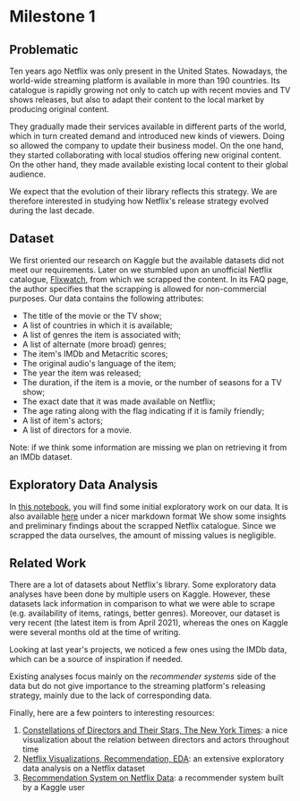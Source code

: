 # Milestone 1

## Problematic

Ten years ago Netflix was only present in the United States. Nowadays, the world-wide streaming platform is available in more than 190 countries. 
Its catalogue is rapidly growing not only to catch up with recent movies and TV shows releases, 
but also to adapt their content to the local market by producing original content.

They gradually made their services available in different parts of the world, which in turn created demand and introduced new kinds of viewers.
Doing so allowed the company to update their business model. 
On the one hand, they started collaborating with local studios offering new original content. 
On the other hand, they made available existing local content to their global audience.

We expect that the evolution of their library reflects this strategy. 
We are therefore interested in studying how Netflix's release strategy evolved during the last decade.

## Dataset

We first oriented our research on Kaggle but the available datasets did not meet our requirements. 
Later on we stumbled upon an unofficial Netflix catalogue, [Flixwatch](www.flixwatch.co), from which we scrapped the content. 
In its FAQ page, the author specifies that the scrapping is allowed for non-commercial purposes. Our data contains the following attributes:
- The title of the movie or the TV show;
- A list of countries in which it is available;
- A list of genres the item is associated with;
- A list of alternate (more broad) genres;
- The item's IMDb and Metacritic scores;
- The original audio's language of the item;
- The year the item was released;
- The duration, if the item is a movie, or the number of seasons for a TV show;
- The exact date that it was made available on Netflix;
- The age rating along with the flag indicating if it is family friendly;
- A list of item's actors;
- A list of directors for a movie.


Note: if we think some information are missing we plan on retrieving it from an IMDb dataset.

## Exploratory Data Analysis

In [this notebook](eda.ipynb), you will find some initial exploratory work on our data. It is also available [here](eda.md) under a nicer markdown format
We show some insights and preliminary findings about the scrapped Netflix catalogue. 
Since we scrapped the data ourselves, the amount of missing values is negligible. 

## Related Work

There are a lot of datasets about Netflix's library. Some exploratory data analyses have been done by multiple users on Kaggle.
However, these datasets lack information in comparison to what we were able to scrape (e.g. availability of items, ratings, better genres). 
Moreover, our dataset is very recent (the latest item is from April 2021), whereas the ones on Kaggle were several months old at the time of writing. 

Looking at last year's projects, we noticed a few ones using the IMDb data, which can be a source of inspiration if needed. 

Existing analyses focus mainly on the *recommender systems* side of the data but do not give importance to the streaming platform's releasing strategy,
mainly due to the lack of corresponding data. 

Finally, here are a few pointers to interesting resources:
1. [Constellations of Directors and Their Stars, The New York Times](https://www.nytimes.com/newsgraphics/2013/09/07/director-star-chart/index.html): a nice visualization about the relation between directors and actors throughout time
2. [Netflix Visualizations, Recommendation, EDA](https://www.kaggle.com/niharika41298/netflix-visualizations-recommendation-eda/): an extensive exploratory data analysis on a Netflix dataset 
3. [Recommendation System on Netflix Data](https://www.kaggle.com/tuniosuleman/recommendation-system-on-netflix-data): a recommender system built by a Kaggle user
